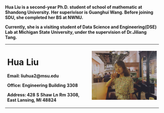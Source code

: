 **Hua Liu is a second-year Ph.D. student of school of mathematic at Shandong University. Her superivisor is Guanghui Wang. Before joining SDU, she completed her BS at NWNU.**
   
   
   
   
   
**Currently, she is a visiting student of Data Science and Engineering(DSE) Lab at Michigan State University, under the supervision of Dr.Jiliang Tang.**


<table border="0">
  <tr>
    <td width="55%">
      <h1>Hua Liu</h1>
      <p><b>Email: liuhua2@msu.edu</b></p>
      <p><b>Office: Engineering Building 3308</b></p>
      <p><b>Address: 428 S Shaw Ln Rm 3308, East Lansing, MI 48824</b></p>
    </td>
    <td width="45%">
      <img src="/amei.jpg" width="100%">    
    </td>
  </tr>
</table>
